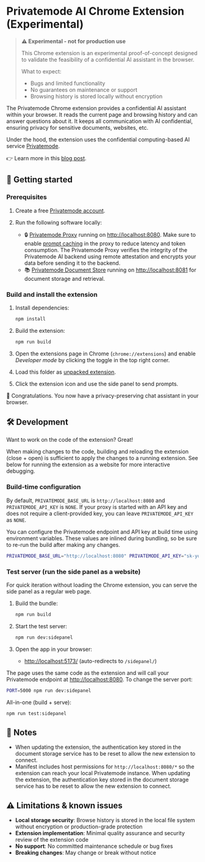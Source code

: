 # Privatemode AI Chrome Extension (Experimental)

> **⚠️ Experimental - not for production use**
>
> This Chrome extension is an experimental proof-of-concept designed to validate the feasibility of a confidential AI assistant in the browser. 
>
> What to expect:
> - Bugs and limited functionality
> - No guarantees on maintenance or support
> - Browsing history is stored locally without encryption

The Privatemode Chrome extension provides a confidential AI assistant within your browser. It reads the current page and browsing history and can answer questions about it. It keeps all communication with AI confidential, ensuring privacy for sensitive documents, websites, etc. 

Under the hood, the extension uses the confidential computing-based AI service [Privatemode](https://www.privatemode.ai/).

👉 Learn more in this [blog post](https://www.privatemode.ai/articles/browser-extension-demo-launch). 

## 🚀 Getting started

### Prerequisites

1. Create a free [Privatemode account](https://portal.privatemode.ai/sign-in/create). 

2. Run the following software locally: 

    - 🔒 [Privatemode Proxy](https://docs.privatemode.ai/guides/proxy-configuration) running on <http://localhost:8080>. Make sure to enable [prompt caching](https://docs.privatemode.ai/guides/proxy-configuration#prompt-caching) in the proxy to reduce latency and token consumption. The Privatemode Proxy verifies the integrity of the Privatemode AI backend using remote attestation and encrypts your data before sending it to the backend.  
    - 📚 [Privatemode Document Store](https://github.com/edgelesssys/privatemode-document-store-demo) running on <http://localhost:8081> for document storage and retrieval.

### Build and install the extension


1. Install dependencies:

    ```sh
    npm install
    ```

2. Build the extension:

    ```sh
    npm run build
    ```

3. Open the extensions page in Chrome (`chrome://extensions`) and enable *Developer mode* by clicking the toggle in the top right corner.  
4. Load this folder as [unpacked extension](https://developer.chrome.com/docs/extensions/mv3/getstarted/development-basics/#load-unpacked).
5. Click the extension icon and use the side panel to send prompts.

🎉 Congratulations. You now have a privacy-preserving chat assistant in your browser.

## 🛠️ Development

Want to work on the code of the extension? Great! 

When making changes to the code, building and reloading the extension (close + open) is sufficient to apply the changes to a running extension. See below for running the extension as a website for more interactive debugging.

### Build-time configuration

By default, `PRIVATEMODE_BASE_URL` is `http://localhost:8080` and `PRIVATEMODE_API_KEY` is `NONE`. If your proxy is started with an API key and does not require a client-provided key, you can leave `PRIVATEMODE_API_KEY` as `NONE`.

You can configure the Privatemode endpoint and API key at build time using environment variables. These values are inlined during bundling, so be sure to re-run the build after making any changes.

```sh
PRIVATEMODE_BASE_URL="http://localhost:8080" PRIVATEMODE_API_KEY="sk-your-key" npm run build
```

### Test server (run the side panel as a website)

For quick iteration without loading the Chrome extension, you can serve the side panel as a regular web page.

1. Build the bundle:

    ```sh
    npm run build
    ```

2. Start the test server:

    ```sh
    npm run dev:sidepanel
    ```

3. Open the app in your browser:

    - <http://localhost:5173/> (auto-redirects to `/sidepanel/`)

The page uses the same code as the extension and will call your Privatemode endpoint at <http://localhost:8080>. To change the server port:

```sh
PORT=5000 npm run dev:sidepanel
```

All-in-one (build + serve):

```sh
npm run test:sidepanel
```

## 📝 Notes

* When updating the extension, the authentication key stored in the document storage service has to be reset to allow the new extension to connect.
* Manifest includes host permissions for `http://localhost:8080/*` so the extension can reach your local Privatemode instance.
When updating the extension, the authentication key stored in the document storage service has to be reset to allow the new extension to connect.

## ⚠️ Limitations & known issues

- **Local storage security**: Browse history is stored in the local file system without encryption or production-grade protection
- **Extension implementation**: Minimal quality assurance and security review of the extension code
- **No support**: No committed maintenance schedule or bug fixes
- **Breaking changes**: May change or break without notice
